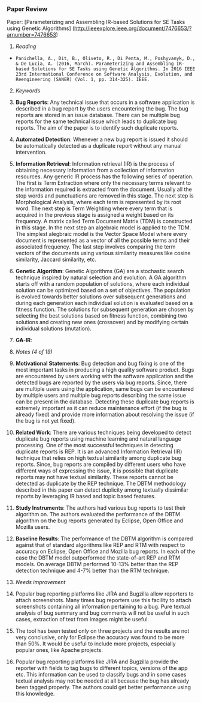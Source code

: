 ### Paper Review
Paper: [Parameterizing and Assembling IR-based Solutions for SE Tasks using Genetic Algorithms]  (http://ieeexplore.ieee.org/document/7476653/?arnumber=7476653)

1. *Reading*
  + 	Panichella, A., Dit, B., Oliveto, R., Di Penta, M., Poshyvanyk, D., & De Lucia, A. (2016, March). Parameterizing and Assembling IR-based Solutions for SE Tasks using Genetic Algorithms. In 2016 IEEE 23rd International Conference on Software Analysis, Evolution, and Reengineering (SANER) (Vol. 1, pp. 314-325). IEEE.

2. *Keywords*
  1. **Bug Reports**: Any technical issue that occurs in a software application is described in a bug report by the users encountering the bug. The bug reports are stored in an issue database. There can be multiple bug reports for the same technical issue which leads to duplicate bug reports. The aim of the paper is to identify such duplicate reports.
  2. **Automated Detection**: Whenever a new bug report is issued it should be automatically detected as a duplicate report without any manual intervention.
  3. **Information Retrieval**: Information retrieval (IR) is the process of obtaining necessary information from a collection of information resources. Any generic IR process has the following series of operation. The first is Term Extraction where only the necessary terms relevant to the information required is extracted from the document. Usually all the stop words and punctuations are removed in this stage. The next step is Morphological Analysis, where each term is represented by its root word. The next step is Term Weighting where every term that is acquired in the previous stage is assigned a weight based on its frequency. A matrix called Term Document Matrix (TDM) is constructed in this stage. In the next step an algebraic model is applied to the TDM. The simplest alegbraic model is the Vector Space Model where every document is represented as a vector of all the possible terms and their associated frequency. The last step involves comparing the term vectors of the documents using various similarity measures like cosine similarity, Jaccard similarity, etc.
  4. **Genetic Algorithm**: Genetic Algorithms (GA) are a stochastic search technique inspired by natural selection and evolution. A GA algorithm starts off with a random population of solutions, where each individual solution can be optimized based on a set of objectives. The population is evolved towards better solutions over subsequent generations and during each generation each individual solution is evaluated based on a fitness function. The solutions for subsequent generation are chosen by selecting the best solutions based on fitness function, combining two solutions and creating new ones (crossover) and by modifying certain individual solutions (mutation). 
  5. **GA-IR**: 

3. *Notes (4 of 19)*
  1. **Motivational Statements**: Bug detection and bug fixing is one of the most important tasks in producing a high quality software product. Bugs are encountered by users working with the software application and the detected bugs are reported by the users via bug reports. Since, there are multiple users using the application, same bugs can be encountered by multiple users and multiple bug reports describing the same issue can be present in the database. Detecting these duplicate bug reports is extremely important as it can reduce maintenance effort (if the bug is already fixed) and provide more information about resolving the issue (if the bug is not yet fixed).
  2. **Related Work**: There are various techniques being developed to detect duplicate bug reports using machine learning and natural language processing. One of the most successful techniques in detecting duplicate reports is REP. It is an advanced Information Retrieval (IR) technique that relies on high textual similarity among duplicate bug reports. Since, bug reports are compiled by different users who have different ways of expressing the issue, it is possible that duplicate reports may not have textual similarity. These reports cannot be detected as duplicate by the REP technique. The DBTM methodology described in this paper can detect duplicity among textually dissimilar reports by leveraging IR based and topic based features. 
  3. **Study Instruments**: The authors had various bug reports to test their algorithm on. The authors evaluated the performance of the DBTM algorithm on the bug reports generated by Eclipse, Open Office and Mozilla users.
  4. **Baseline Results**: The performance of the DBTM algorithm is compared against that of standard algorithms like REP and RTM with respect to accuracy on Eclipse, Open Office and Mozilla bug reports. In each of the case the DBTM model outperformed the state-of-art REP and RTM models. On average DBTM performed 10-13% better than the REP detection technique and 4-7% better than the RTM technique. 

4. *Needs improvement*
  1. Popular bug reporting platforms like JIRA and Bugzilla allow reporters to attach screenshots. Many times bug reporters use this facility to attach screenshots containing all information pertaining to a bug. Pure textual analysis of bug summary and bug comments will not be useful in such cases, extraction of text from images might be useful. 
  2. The tool has been tested only on three projects and the results are not very conclusive, only for Eclipse the accuracy was found to be more than 50%. It would be useful to include more projects, especially popular ones, like Apache projects.
  3. Popular bug reporting platforms like JIRA and Bugzilla provide the reporter with fields to tag bugs to different topics, versions of the app etc. This information can be used to classify bugs and in some cases textual analysis may not be needed at all because the bug has already been tagged properly. The authors could get better performance using this knowledge.


